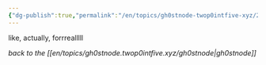 ```yaml
---
{"dg-publish":true,"permalink":"/en/topics/gh0stnode-twop0intfive-xyz/2024-10-01-actual-posts-incoming/","title":"ACTUAL POSTS INCOMING","created":"2024-10-13T16:31:20.155-04:00","updated":"2024-10-13T16:38:36.201-04:00"}
---
```



like, actually, forrrealllll




*back to the [[en/topics/gh0stnode.twop0intfive.xyz/gh0stnode\|gh0stnode]]*